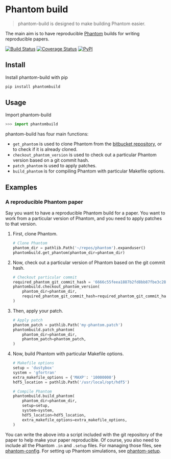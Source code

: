 Phantom build
=============

> phantom-build is designed to make building Phantom easier.

The main aim is to have reproducible [Phantom](https://phantomsph.bitbucket.io/) builds for writing reproducible papers.

[![Build Status](https://travis-ci.org/dmentipl/phantom-build.svg?branch=master)](https://travis-ci.org/dmentipl/phantom-build)
[![Coverage Status](https://coveralls.io/repos/github/dmentipl/phantom-build/badge.svg?branch=master)](https://coveralls.io/github/dmentipl/phantom-build?branch=master)
[![PyPI](https://img.shields.io/pypi/v/phantombuild)](https://pypi.org/project/phantombuild/)

Install
-------

Install phantom-build with pip

```bash
pip install phantombuild
```

Usage
-----

Import phantom-build

```python
>>> import phantombuild
```

phantom-build has four main functions:

- `get_phantom` is used to clone Phantom from the [bitbucket repository](https://bitbucket.org/danielprice/phantom), or to check if it is already cloned.
- `checkout_phantom_version` is used to check out a particular Phantom version based on a git commit hash.
- `patch_phantom` is used to apply patches.
- `build_phantom` is for compiling Phantom with particular Makefile options.

Examples
--------

### A reproducible Phantom paper

Say you want to have a reproducible Phantom build for a paper. You want to work from a particular version of Phantom, and you need to apply patches to that version.

1. First, clone Phantom.

    ```python
    # Clone Phantom
    phantom_dir = pathlib.Path('~/repos/phantom').expanduser()
    phantombuild.get_phantom(phantom_dir=phantom_dir)
    ```

2. Now, check out a particular version of Phantom based on the git commit hash.

    ```python
    # Checkout particular commit
    required_phantom_git_commit_hash = '6666c55feea1887b2fd8bb87fbe3c2878ba54ed7'
    phantombuild.checkout_phantom_version(
        phantom_dir=phantom_dir,
        required_phantom_git_commit_hash=required_phantom_git_commit_hash,
    )
    ```

3. Then, apply your patch.

    ```python
    # Apply patch
    phantom_patch = pathlib.Path('my-phantom.patch')
    phantombuild.patch_phantom(
        phantom_dir=phantom_dir,
        phantom_patch=phantom_patch,
    )
    ```

4. Now, build Phantom with particular Makefile options.

    ```python
    # Makefile options
    setup = 'dustybox'
    system = 'gfortran'
    extra_makefile_options = {'MAXP': '10000000'}
    hdf5_location = pathlib.Path('/usr/local/opt/hdf5')

    # Compile Phantom
    phantombuild.build_phantom(
        phantom_dir=phantom_dir,
        setup=setup,
        system=system,
        hdf5_location=hdf5_location,
        extra_makefile_options=extra_makefile_options,
    )
    ```

You can write the above into a script included with the git repository of the paper to help make your paper reproducible. Of course, you also need to include all the Phantom `.in` and `.setup` files. For managing those files, see [phantom-config](https://github.com/dmentipl/phantom-config). For setting up Phantom simulations, see [phantom-setup](https://github.com/dmentipl/phantom-setup).
